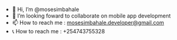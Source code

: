 - 👋 Hi, I’m @mosesimbahale
- 💞️ I’m looking foward to collaborate on mobile app development
- 📫 How to reach me : mosesimbahale.developer@gmail.com
- 📞 How to reach me : +254743755328
<!---
mosesimbahale/mosesimbahale is a ✨ special ✨ repository because its `README.md` (this file) appears on your GitHub profile.
You can click the Preview link to take a look at your changes.
--->
